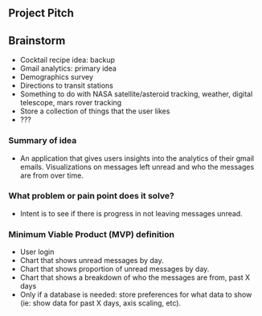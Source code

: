 ## Project Pitch

## Brainstorm

- Cocktail recipe idea: backup
- Gmail analytics: primary idea
- Demographics survey
- Directions to transit stations
- Something to do with NASA satellite/asteroid tracking, weather, digital telescope, mars rover tracking
- Store a collection of things that the user likes
- ???

### Summary of idea

- An application that gives users insights into the analytics of their gmail emails. Visualizations on messages left unread and who the messages are from over time. 

### What problem or pain point does it solve?

- Intent is to see if there is progress in not leaving messages unread.

### Minimum Viable Product (MVP) definition

- User login
- Chart that shows unread messages by day.
- Chart that shows proportion of unread messages by day.
- Chart that shows a breakdown of who the messages are from, past X days
- Only if a database is needed: store preferences for what data to show (ie: show data for past X days, axis scaling, etc).
